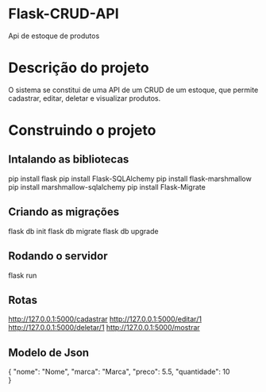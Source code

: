 # Flask-CRUD-API
 Api de estoque de produtos

# Descrição do projeto
 O sistema se constitui de uma API de um CRUD de um estoque, que permite cadastrar, editar, deletar e visualizar produtos.

# Construindo o projeto

## Intalando as bibliotecas
 pip install flask 
 pip install Flask-SQLAlchemy 
 pip install flask-marshmallow
 pip install marshmallow-sqlalchemy
 pip install Flask-Migrate

## Criando as migrações
 flask db init
 flask db migrate
 flask db upgrade

## Rodando o servidor
 flask run
 
## Rotas
 http://127.0.0.1:5000/cadastrar
 http://127.0.0.1:5000/editar/1
 http://127.0.0.1:5000/deletar/1
 http://127.0.0.1:5000/mostrar

## Modelo de Json
 {
     "nome": "Nome",
     "marca": "Marca",
     "preco": 5.5,
     "quantidade": 10   
 }
